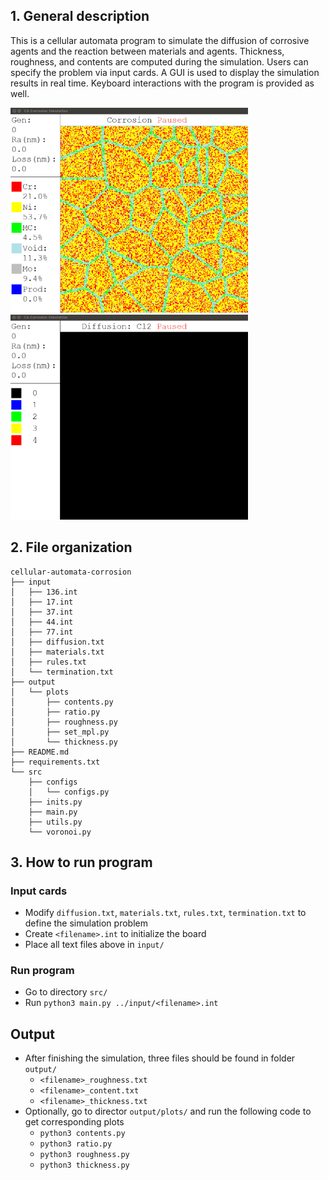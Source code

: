 ## 1. General description
This is a cellular automata program to simulate the diffusion of corrosive agents and the reaction between materials and agents. Thickness, roughness, and contents are computed during the simulation. Users can specify the problem via input cards. A GUI is used to display the simulation results in real time.  Keyboard interactions with the program is provided as well.

<img src="output/gifs/corrosion_fast.gif" width="380"/> <img src="output/gifs/diffusion_fast.gif" width="380"/>

## 2. File organization
```
cellular-automata-corrosion
├── input
│   ├── 136.int
│   ├── 17.int
│   ├── 37.int
│   ├── 44.int
│   ├── 77.int
│   ├── diffusion.txt
│   ├── materials.txt
│   ├── rules.txt
│   └── termination.txt
├── output
│   └── plots
│       ├── contents.py
│       ├── ratio.py
│       ├── roughness.py
│       ├── set_mpl.py
│       └── thickness.py
├── README.md
├── requirements.txt
└── src
    ├── configs
    │   └── configs.py
    ├── inits.py
    ├── main.py
    ├── utils.py
    └── voronoi.py
```

## 3. How to run program
### Input cards 
- Modify `diffusion.txt`, `materials.txt`, `rules.txt`, `termination.txt` to define the simulation problem
- Create `<filename>.int` to initialize the board
- Place all text files above in `input/`

### Run program 
- Go to directory `src/`
- Run  `python3 main.py ../input/<filename>.int` 

## Output
- After finishing the simulation, three files should be found in folder `output/`
    - `<filename>_roughness.txt`
    - `<filename>_content.txt`
    - `<filename>_thickness.txt`
- Optionally, go to director `output/plots/` and run the following code to get corresponding plots
    - `python3 contents.py`
    - `python3 ratio.py` 
    - `python3 roughness.py` 
    - `python3 thickness.py`
